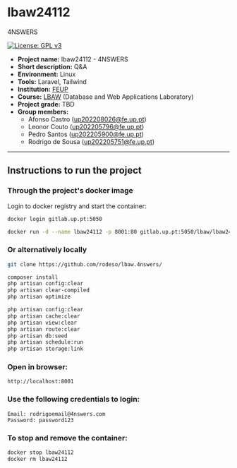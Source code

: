 # lbaw24112
4NSWERS

[![License: GPL v3](https://img.shields.io/badge/License-GPLv3-blue.svg)](https://www.gnu.org/licenses/gpl-3.0)


- **Project name:** lbaw24112 - 4NSWERS
- **Short description:** Q&A 
- **Environment:** Linux
- **Tools:** Laravel, Tailwind
- **Institution:** [FEUP](https://sigarra.up.pt/feup/en/web_page.Inicial)
- **Course:** [LBAW](https://sigarra.up.pt/feup/en/ucurr_geral.ficha_uc_view?pv_ocorrencia_id=541888) (Database and Web Applications Laboratory)
- **Project grade:** TBD
- **Group members:**
    - Afonso Castro (up202208026@fe.up.pt)
    - Leonor Couto (up202205796@fe.up.pt)
    - Pedro Santos (up202205900@fe.up.pt)
    - Rodrigo de Sousa (up202205751@fe.up.pt)
  
---

## Instructions to run the project

### Through the project's docker image

Login to docker registry and start the container:
```bash
docker login gitlab.up.pt:5050

docker run -d --name lbaw24112 -p 8001:80 gitlab.up.pt:5050/lbaw/lbaw2425/lbaw24112
```

### Or alternatively locally

```bash
git clone https://github.com/rodeso/lbaw.4nswers/

composer install
php artisan config:clear
php artisan clear-compiled
php artisan optimize

php artisan config:clear
php artisan cache:clear
php artisan view:clear
php artisan route:clear
php artisan db:seed
php artisan schedule:run
php artisan storage:link

```


### Open in browser:
```
http://localhost:8001
```

### Use the following credentials to login:
```
Email: rodrigoemail@4nswers.com
Password: password123
```


### To stop and remove the container:

```bash
docker stop lbaw24112
docker rm lbaw24112
```
